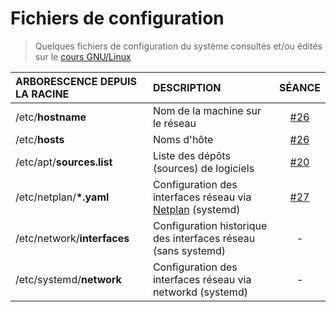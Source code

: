 # Fichiers de configuration

> Quelques fichiers de configuration du système consultés et/ou édités sur le [cours GNU/Linux](https://www.youtube.com/playlist?list=PLrSOXFDHBtfHKxuz6NySItyf4iSEcTw97)

|ARBORESCENCE DEPUIS LA RACINE|DESCRIPTION|SÉANCE|
|:--|:--|:--:|
|/etc/**hostname**|Nom de la machine sur le réseau|[#26](https://www.youtube.com/watch?v=W25iWpDLt6Q)|
|/etc/**hosts**|Noms d'hôte|[#26](https://www.youtube.com/watch?v=W25iWpDLt6Q)|
|/etc/apt/**sources.list**|Liste des dépôts (sources) de logiciels|[#20](https://www.youtube.com/watch?v=WHCb06mDPXI)|
|/etc/netplan/**\*.yaml**|Configuration des interfaces réseau via [Netplan](https://netplan.io/) (systemd)|[#27](https://www.youtube.com/watch?v=KGPNP9WggK0)|
|/etc/network/**interfaces**|Configuration historique des interfaces réseau (sans systemd)|-|
|/etc/systemd/**network**|Configuration des interfaces réseau via networkd (systemd)|-|
